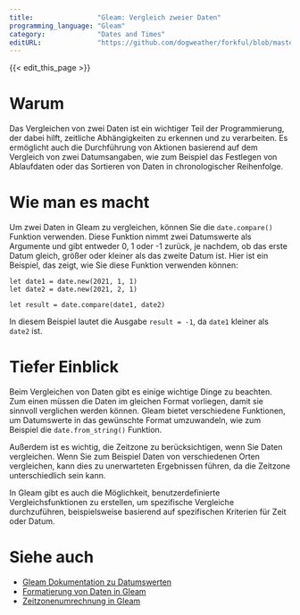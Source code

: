 ```yaml
---
title:                "Gleam: Vergleich zweier Daten"
programming_language: "Gleam"
category:             "Dates and Times"
editURL:              "https://github.com/dogweather/forkful/blob/master/content/de/gleam/comparing-two-dates.md"
---
```


{{< edit_this_page >}}

# Warum

Das Vergleichen von zwei Daten ist ein wichtiger Teil der Programmierung, der dabei hilft, zeitliche Abhängigkeiten zu erkennen und zu verarbeiten. Es ermöglicht auch die Durchführung von Aktionen basierend auf dem Vergleich von zwei Datumsangaben, wie zum Beispiel das Festlegen von Ablaufdaten oder das Sortieren von Daten in chronologischer Reihenfolge.

# Wie man es macht

Um zwei Daten in Gleam zu vergleichen, können Sie die `date.compare()` Funktion verwenden. Diese Funktion nimmt zwei Datumswerte als Argumente und gibt entweder 0, 1 oder -1 zurück, je nachdem, ob das erste Datum gleich, größer oder kleiner als das zweite Datum ist. Hier ist ein Beispiel, das zeigt, wie Sie diese Funktion verwenden können:

```Gleam
let date1 = date.new(2021, 1, 1)
let date2 = date.new(2021, 2, 1)

let result = date.compare(date1, date2)
```

In diesem Beispiel lautet die Ausgabe `result = -1`, da `date1` kleiner als `date2` ist.

# Tiefer Einblick

Beim Vergleichen von Daten gibt es einige wichtige Dinge zu beachten. Zum einen müssen die Daten im gleichen Format vorliegen, damit sie sinnvoll verglichen werden können. Gleam bietet verschiedene Funktionen, um Datumswerte in das gewünschte Format umzuwandeln, wie zum Beispiel die `date.from_string()` Funktion.

Außerdem ist es wichtig, die Zeitzone zu berücksichtigen, wenn Sie Daten vergleichen. Wenn Sie zum Beispiel Daten von verschiedenen Orten vergleichen, kann dies zu unerwarteten Ergebnissen führen, da die Zeitzone unterschiedlich sein kann.

In Gleam gibt es auch die Möglichkeit, benutzerdefinierte Vergleichsfunktionen zu erstellen, um spezifische Vergleiche durchzuführen, beispielsweise basierend auf spezifischen Kriterien für Zeit oder Datum.

# Siehe auch

- [Gleam Dokumentation zu Datumswerten](https://gleam.run/book/tour/dates)
- [Formatierung von Daten in Gleam](https://gleam.run/book/core/date.html#format)
- [Zeitzonenumrechnung in Gleam](https://gleam.run/book/library/chronos)